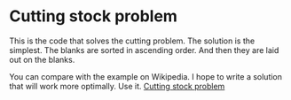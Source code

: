 # Cutting stock problem

This is the code that solves the cutting problem.
The solution is the simplest.
The blanks are sorted in ascending order.
And then they are laid out on the blanks.

You can compare with the example on Wikipedia.
I hope to write a solution that will work more optimally.
Use it.
[Cutting stock problem](https://panacond.github.io/Cutting_stock_problem/)
